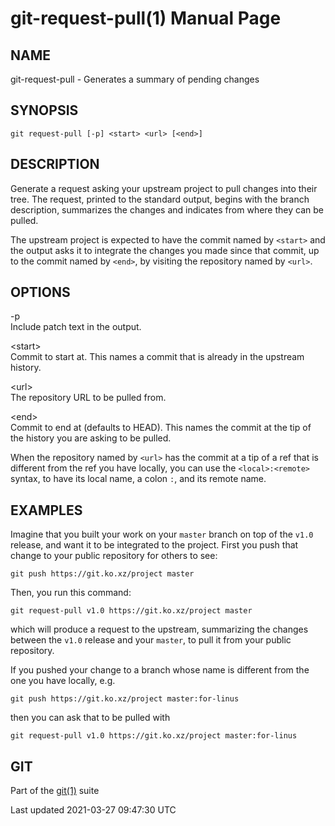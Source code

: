 # git-request-pull(1) Manual Page

## NAME

git-request-pull - Generates a summary of pending changes

## SYNOPSIS

    git request-pull [-p] <start> <url> [<end>]

## DESCRIPTION

Generate a request asking your upstream project to pull changes into their tree. The request, printed to the standard output, begins with the branch description, summarizes the changes and indicates from where they can be pulled.

The upstream project is expected to have the commit named by `<start>` and the output asks it to integrate the changes you made since that commit, up to the commit named by `<end>`, by visiting the repository named by `<url>`.

## OPTIONS

-p  
Include patch text in the output.

&lt;start&gt;  
Commit to start at. This names a commit that is already in the upstream history.

&lt;url&gt;  
The repository URL to be pulled from.

&lt;end&gt;  
Commit to end at (defaults to HEAD). This names the commit at the tip of the history you are asking to be pulled.

When the repository named by `<url>` has the commit at a tip of a ref that is different from the ref you have locally, you can use the `<local>:<remote>` syntax, to have its local name, a colon `:`, and its remote name.

## EXAMPLES

Imagine that you built your work on your `master` branch on top of the `v1.0` release, and want it to be integrated to the project. First you push that change to your public repository for others to see:

    git push https://git.ko.xz/project master

Then, you run this command:

    git request-pull v1.0 https://git.ko.xz/project master

which will produce a request to the upstream, summarizing the changes between the `v1.0` release and your `master`, to pull it from your public repository.

If you pushed your change to a branch whose name is different from the one you have locally, e.g.

    git push https://git.ko.xz/project master:for-linus

then you can ask that to be pulled with

    git request-pull v1.0 https://git.ko.xz/project master:for-linus

## GIT

Part of the [git(1)](git.html) suite

Last updated 2021-03-27 09:47:30 UTC
